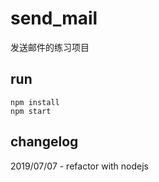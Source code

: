 # send_mail
发送邮件的练习项目

## run
```
npm install
npm start
```

## changelog
2019/07/07 - refactor with nodejs
